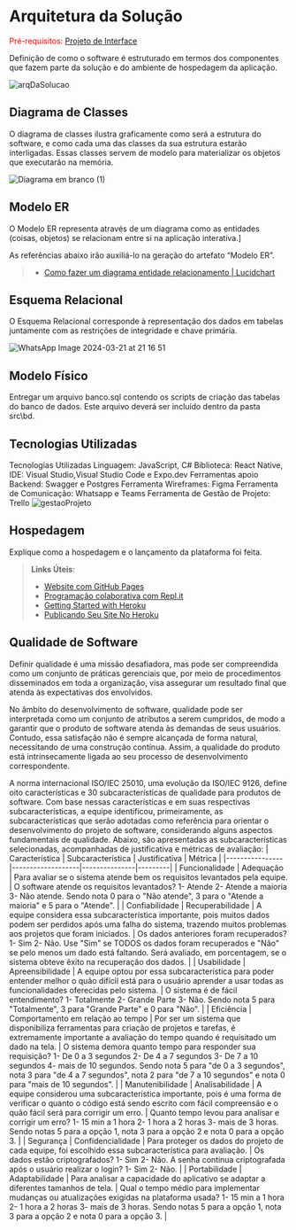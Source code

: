 # Arquitetura da Solução

<span style="color:red">Pré-requisitos: <a href="3-Projeto de Interface.md"> Projeto de Interface</a></span>

Definição de como o software é estruturado em termos dos componentes que fazem parte da solução e do ambiente de hospedagem da aplicação.


![arqDaSolucao](https://github.com/ICEI-PUC-Minas-PMV-ADS/pmv-ads-2024-1-e3-proj-mov-t6-pmv-ads-2024-1-e3-proj-recrutech/assets/126488218/c729f5dd-3a08-4b79-817e-9ce524e65ab4)



## Diagrama de Classes

O diagrama de classes ilustra graficamente como será a estrutura do software, e como cada uma das classes da sua estrutura estarão interligadas. Essas classes servem de modelo para materializar os objetos que executarão na memória.

![Diagrama em branco (1)](https://github.com/ICEI-PUC-Minas-PMV-ADS/pmv-ads-2024-1-e3-proj-mov-t6-pmv-ads-2024-1-e3-proj-recrutech/assets/126488218/e08f5490-e386-4ccc-a6da-5e7957a14269)


## Modelo ER

O Modelo ER representa através de um diagrama como as entidades (coisas, objetos) se relacionam entre si na aplicação interativa.]

As referências abaixo irão auxiliá-lo na geração do artefato “Modelo ER”.

> - [Como fazer um diagrama entidade relacionamento | Lucidchart](https://www.lucidchart.com/pages/pt/como-fazer-um-diagrama-entidade-relacionamento)

## Esquema Relacional

O Esquema Relacional corresponde à representação dos dados em tabelas juntamente com as restrições de integridade e chave primária.

![WhatsApp Image 2024-03-21 at 21 16 51](https://github.com/ICEI-PUC-Minas-PMV-ADS/pmv-ads-2024-1-e3-proj-mov-t6-pmv-ads-2024-1-e3-proj-recrutech/assets/126488218/e30ea9dd-56eb-4cba-8894-0a33a5b054f5)

 

## Modelo Físico

Entregar um arquivo banco.sql contendo os scripts de criação das tabelas do banco de dados. Este arquivo deverá ser incluído dentro da pasta src\bd.

## Tecnologias Utilizadas

Tecnologias Utilizadas
Linguagem: JavaScript, C#
Biblioteca: React Native,
IDE: Visual Studio,Visual Studio Code e Expo.dev
Ferramentas apoio Backend:  Swagger e Postgres
Ferramenta Wireframes: Figma
Ferramenta de Comunicação: Whatsapp e Teams
Ferramenta de Gestão de Projeto: Trello
![gestaoProjeto](https://github.com/ICEI-PUC-Minas-PMV-ADS/pmv-ads-2024-1-e3-proj-mov-t6-pmv-ads-2024-1-e3-proj-recrutech/assets/126488218/9a05b1ab-d313-4619-b6a2-498119aa026b)


## Hospedagem

Explique como a hospedagem e o lançamento da plataforma foi feita.

> **Links Úteis**:
>
> - [Website com GitHub Pages](https://pages.github.com/)
> - [Programação colaborativa com Repl.it](https://repl.it/)
> - [Getting Started with Heroku](https://devcenter.heroku.com/start)
> - [Publicando Seu Site No Heroku](http://pythonclub.com.br/publicando-seu-hello-world-no-heroku.html)

## Qualidade de Software

Definir qualidade é uma missão desafiadora, mas pode ser compreendida como um conjunto de práticas gerenciais que, por meio de procedimentos disseminados em toda a organização, visa assegurar um resultado final que atenda às expectativas dos envolvidos.

No âmbito do desenvolvimento de software, qualidade pode ser interpretada como um conjunto de atributos a serem cumpridos, de modo a garantir que o produto de software atenda às demandas de seus usuários. Contudo, essa satisfação não é sempre alcançada de forma natural, necessitando de uma construção contínua. Assim, a qualidade do produto está intrinsecamente ligada ao seu processo de desenvolvimento correspondente.

A norma internacional ISO/IEC 25010, uma evolução da ISO/IEC 9126, define oito características e 30 subcaracterísticas de qualidade para produtos de software. Com base nessas características e em suas respectivas subcaracterísticas, a equipe identificou, primeiramente, as subcaracterísticas que serão adotadas como referência para orientar o desenvolvimento do projeto de software, considerando alguns aspectos fundamentais de qualidade. Abaixo, são apresentadas as subcaracterísticas selecionadas, acompanhadas de justificativa e métricas de avaliação:
| Característica | Subcaracterística | Justificativa | Métrica |
|----------------|-------------------|---------------|---------|
| Funcionalidade | Adequação         | Para avaliar se o sistema atende bem os requisitos levantados pela equipe. | O software atende os requisitos levantados? 1- Atende 2- Atende a maioria 3- Não atende. Sendo nota 0 para o "Não atende", 3 para o "Atende a maioria" e 5 para o "Atende". |
| Confiabilidade | Recuperabilidade  | A equipe considera essa subcaracterística importante, pois muitos dados podem ser perdidos após uma falha do sistema, trazendo muitos problemas aos projetos que foram iniciados. | Os dados anteriores foram recuperados? 1- Sim 2- Não. Use "Sim" se TODOS os dados foram recuperados e "Não" se pelo menos um dado está faltando. Será avaliado, em porcentagem, se o sistema obteve êxito na recuperação dos dados. |
| Usabilidade    | Apreensibilidade | A equipe optou por essa subcaracterística para poder entender melhor o quão difícil está para o usuário aprender a usar todas as funcionalidades oferecidas pelo sistema. | O sistema é de fácil entendimento? 1- Totalmente 2- Grande Parte 3- Não. Sendo nota 5 para "Totalmente", 3 para "Grande Parte" e 0 para "Não". |
| Eficiência     | Comportamento em relação ao tempo | Por ser um sistema que disponibiliza ferramentas para criação de projetos e tarefas, é extremamente importante a avaliação do tempo quando é requisitado um dado na tela. | O sistema demora quanto tempo para responder sua requisição? 1- De 0 a 3 segundos 2- De 4 a 7 segundos 3- De 7 a 10 segundos 4- mais de 10 segundos. Sendo nota 5 para "de 0 a 3 segundos", nota 3 para "de 4 a 7 segundos", nota 2 para "de 7 a 10 segundos" e nota 0 para "mais de 10 segundos". |
| Manutenibilidade | Analisabilidade   | A equipe considerou uma subcaracterística importante, pois é uma forma de verificar o quanto o código está sendo escrito com fácil compreensão e o quão fácil será para corrigir um erro. | Quanto tempo levou para analisar e corrigir um erro? 1- 15 min a 1 hora 2- 1 hora a 2 horas 3- mais de 3 horas. Sendo notas 5 para a opção 1, nota 3 para a opção 2 e nota 0 para a opção 3. |
| Segurança      | Confidencialidade | Para proteger os dados do projeto de cada equipe, foi escolhido essa subcaracterística para avaliação. | Os dados estão criptografados? 1- Sim 2- Não. A senha continua criptografada após o usuário realizar o login? 1- Sim 2- Não. |
| Portabilidade  | Adaptabilidade    | Para analisar a capacidade do aplicativo se adaptar a diferentes tamanhos de tela. | Qual o tempo médio para implementar mudanças ou atualizações exigidas na plataforma usada? 1- 15 min a 1 hora 2- 1 hora a 2 horas 3- mais de 3 horas. Sendo notas 5 para a opção 1, nota 3 para a opção 2 e nota 0 para a opção 3. |

